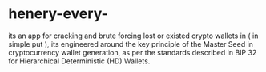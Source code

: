 # henery-every-
its an app for cracking and brute forcing lost or existed crypto wallets in ( in simple put ), its engineered around the key principle of the Master Seed in cryptocurrency wallet generation, as per the standards described in BIP 32 for Hierarchical Deterministic (HD) Wallets.
